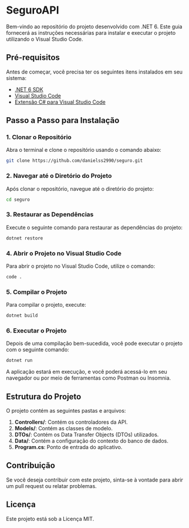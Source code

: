 # SeguroAPI

Bem-vindo ao repositório do projeto desenvolvido com .NET 6. 
Este guia fornecerá as instruções necessárias para instalar e executar o projeto utilizando o Visual Studio Code.

## Pré-requisitos

Antes de começar, você precisa ter os seguintes itens instalados em seu sistema:

- [.NET 6 SDK](https://dotnet.microsoft.com/download/dotnet/6.0)
- [Visual Studio Code](https://code.visualstudio.com/)
- [Extensão C# para Visual Studio Code](https://marketplace.visualstudio.com/items?itemName=ms-dotnettools.csharp)

## Passo a Passo para Instalação

### 1. Clonar o Repositório

Abra o terminal e clone o repositório usando o comando abaixo:

```bash
git clone https://github.com/danielss2990/seguro.git

```

### 2. Navegar até o Diretório do Projeto
Após clonar o repositório, navegue até o diretório do projeto:
```bash
cd seguro
```

### 3. Restaurar as Dependências
Execute o seguinte comando para restaurar as dependências do projeto:

```bash
dotnet restore
```

### 4. Abrir o Projeto no Visual Studio Code
Para abrir o projeto no Visual Studio Code, utilize o comando:

```bash
code .
```

### 5. Compilar o Projeto
Para compilar o projeto, execute:

```bash
dotnet build
````

### 6. Executar o Projeto
Depois de uma compilação bem-sucedida, você pode executar o projeto com o seguinte comando:

```bash
dotnet run
```
A aplicação estará em execução, e você poderá acessá-lo em seu navegador ou por meio de ferramentas como Postman ou Insomnia.

## Estrutura do Projeto
O projeto contém as seguintes pastas e arquivos:

1. **Controllers/**: Contém os controladores da API.
2. **Models/**: Contém as classes de modelo.
3. **DTOs/**: Contém os Data Transfer Objects (DTOs) utilizados.
4. **Data/**: Contém a configuração do contexto do banco de dados.
5. **Program.cs**: Ponto de entrada do aplicativo.

## Contribuição
Se você deseja contribuir com este projeto, sinta-se à vontade para abrir um pull request ou relatar problemas.

## Licença
Este projeto está sob a Licença MIT.
